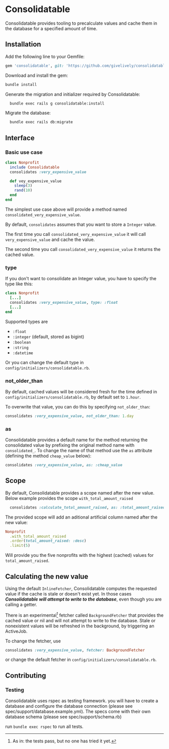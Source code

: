 # Consolidatable

Consolidatable provides tooling to precalculate values and cache them in the database for a specified amount of time.

## Installation
Add the following line to your Gemfile:
```ruby
gem 'consolidatable', git: 'https://github.com/givelively/consolidatable.git'
```

Download and install the gem:
```sh
bundle install
```

Generate the migration and initializer required by Consolidatable:
```sh
  bundle exec rails g consolidatable:install
```

Migrate the database:
```sh
  bundle exec rails db:migrate
```

## Interface

### Basic use case
```ruby
class Nonprofit
  include Consolidatable
  consolidates :very_expensive_value

  def vey_expensive_value
    sleep(3)
    rand(10)
  end
end
```

The simplest use case above will provide a method named `consolidated_very_expensive_value`.

By default, `consolidates` assumes that you want to store a `Integer` value.

The first time you call `consolidated_very_expensive_value` it will call `very_expensive_value` and cache the value.

The second time you call `consolidated_very_expensive_value` it returns the cached value.

### type
If you don't want to consolidate an Integer value, you have to specify the type like this:
```ruby
class Nonprofit
  [...]
  consolidates :very_expensive_value, type: :float
  [...]
end
```
Supported types are
- `:float`
- `:integer` (default, stored as bigint)
- `:boolean`
- `:string`
- `:datetime`

Or you can change the default type in `config/initializers/consolidatable.rb`.
### not_older_than

By default, cached values will be considered fresh for the time defined in `config/initializers/consolidatable.rb`, by default set to `1.hour`.

To overwrite that value, you can do this by specifying `not_older_than`:
```ruby
consolidates :very_expensive_value, not_older_than: 1.day
```

### as

Consolidatable provides a default name for the method returning the consolidated value by prefixing the original method name with `consolidated_`.
To change the name of that method use the `as` attribute (defining the method `cheap_value` below):
```ruby
consolidates :very_expensive_value, as: :cheap_value
```

## Scope
By default, Consolidatable provides a scope named after the new value. Below example provides the scope `with_total_amount_raised`
```ruby
  consolidates :calculate_total_amount_raised, as: :total_amount_raised
```
The provided scope will add an aditional artificial column named after the new value:
```ruby
Nonprofit
  .with_total_amount_raised
  .order(total_amount_raised: :desc)
  .limit(5)
```
Will provide you the five nonprofits with the highest (cached) values for `total_amount_raised`.

## Calculating the new value
Using the default `InlineFetcher`, Consolidatable computes the requested value if the cache is stale or doesn't exist yet. In those cases **_Consolidatable will attempt to write to the database_**, even though you are calling a getter.

There is an experimental[^experimental] fetcher called `BackgroundFetcher` that provides the cached value or nil and will not attempt to write to the database. Stale or nonexistent values will be refreshed in the background, by triggering an ActiveJob.

To change the fetcher, use
```ruby
consolidates :very_expensive_value, fetcher: BackgroundFetcher
```
or change the default fetcher in `config/initializers/consolidatable.rb`.

[^experimental]: As in: the tests pass, but no one has tried it yet.

## Contributing

### Testing

Consolidatable uses rspec as testing framework.
you will have to create a database and configure the database connection (please see
spec/support/database.example.yml). The specs come with their own database schema (please see
spec/support/schema.rb)

run `bundle exec rspec` to run all tests.

